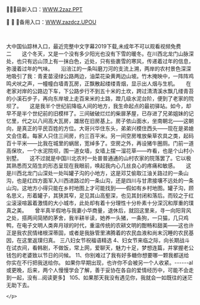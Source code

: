 <p>
	🔪🔪🔪最新入口：<a href="http://www.baidu.com/link?url=6MA2SWnO3Raqke39an_0PUxosM6ZrUGzi1BN9tNnlPW&wd">WWW.2zaz.PPT</a> 
	<p>
		🔴
🔴
🔴备用入口：<a href="http://www.baidu.com/link?url=6MA2SWnO3Raqke39an_0PUxosM6ZrUGzi1BN9tNnlPW&wd">WWW.zazdcz.UPOU</a> 
	</p>
	<p>
		<br />
	</p>
	<p>
		大中国仙踪林入口，最近完整中文字幕2019下载,未成年不可以观看视频免费　　　　　　　　　　　　　　　　二　　这个冬天，又是一个没有多少阳光也没有下雪的暖冬。在川西北龙门山脉深处，也只有远山顶上有一抹白色，近处，只有些裹雪的寒风，传递着过年的信息，弥漫着过年的气味。　　沿涪江的一条叫磨刀河的支流上溯，两岸的农村景色深深地吸引了我：青麦苗浸绿公路两边，油菜花染黄两边山坡。竹木掩映中，一阵阵鸡鸣犬吠之声，一幢幢白墙青瓦房，正飘散起缕缕青烟，显示出人烟与生机。　　在老家对岸的公路边下车，下公路步行不到五十米的土坎，跨过清清溪水飘几缕青苔的小溪石步子，再向东岸坡上走百来米的土路，蹬几级水泥台阶，便到了老家的院坝了。　　这是我半个世纪前降临人间的地方，我生命起点的最初驿站。如今，却早不是半个世纪前的旧模样了。三间破破烂烂的柴扉茅屋，已存进了兄弟姐妹的记忆里，代之以八间高大瓦房，雄居在旧房基上。房子依山面水，坐南朝北——这朝向，是真正的平民百姓的方位。大哥兴华住东头，弟弟兴模住西头——现在是弟媳文会住着。每家人只住三间房，约三百平米。另一间空房堆放柴草农具之类，起码百十平米——比我在城里的蜗居，宽绰多了。空房之外，再设猪牛圈厕。门前一道高保坎，一个水泥院坝，围一道女墙，女墙上摆一溜花草——咋看，也是个山村小别墅。　　这不过就是中国川北农村一处普普通通的山村农家的院落罢了。它以极其熟悉而又陌生的形态呈现在我眼前，唤起我内心几丝良心的疼痛和敏感。　　这是川西北龙门山深处一处叫罐子沟的小地方，这是邓艾偷取江油关路过的一条山沟，也是红四方面军入川西进路过的一条山沟，还是四川与甘肃接壤不远处的一条山沟。这地方小得只能在乡村地图上才可能找到——假如有乡村地图。罐子沟，顾名思义，形着罐子，其狭其窄，足见其山高壑深，也见其封闭和落后。而较之于红尘滚滚喧嚣着激情的大小城市，此处却有着十分理性十分朴素十分深沉和厚重的璞真之美。　　曾半真半假地与我妻小华商量，退休后，就回这里来，寻一向阳背风之处，搭两间简陋的茅舍，我半耕半读，她养一头猪，一条狗，一只猫，几只鸡鸭，在电子文明人类奔月球的时代，重温传统的农耕文明的酣畅和甜美——这也许正是我农民情绪根深蒂固，或者是我脉管里沸腾着的农民血液和尚末沉睡的农民基因，在这里返璞归真。
	三八妇女节祝福语精选	4、妇女节来临之际，向长期战斗在试衣间，看韩剧，不做饭，常上网，爱聊天，魅力十足，梦想连篇，并掌握老公钱包的老婆致以节日的问候。
	11、你别难过了我有好多糖你想要哪一颗我都送给你实在不行把我送给你。
如果你早期出现，也许你不会被另一个人收紧。------al或更晚，后来，两个人慢慢学会了解，善于妥协在各自的爱情经历中，可能不会走到一起，没有...阅读更多】
	105、如果那天我没有遇见你，我就会一如既往的迷茫无助下去。

	</p>
